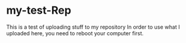 # my-test-Rep
This is a test of uploading stuff to my repository
In order to use what I uploaded here, you need to reboot your computer first.
